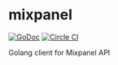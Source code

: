mixpanel
========

[![GoDoc](https://godoc.org/github.com/vizzlo/mixpanel?status.png)](https://godoc.org/github.com/vizzlo/mixpanel)
[![Circle CI](https://circleci.com/gh/vizzlo/mixpanel.svg?style=svg)](https://circleci.com/gh/vizzlo/mixpanel)

Golang client for Mixpanel API
